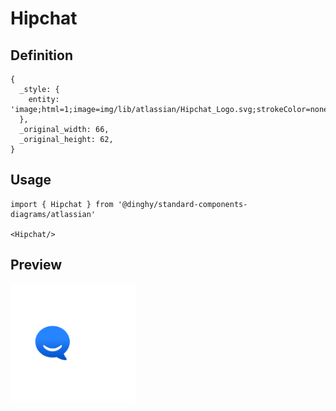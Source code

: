 # Hipchat

## Definition

```
{
  _style: { 
    entity: 'image;html=1;image=img/lib/atlassian/Hipchat_Logo.svg;strokeColor=none;',
  },
  _original_width: 66,
  _original_height: 62,
}
```

## Usage

```
import { Hipchat } from '@dinghy/standard-components-diagrams/atlassian'

<Hipchat/>
```

## Preview

<img src="./hipchat.png" width="200"/>
